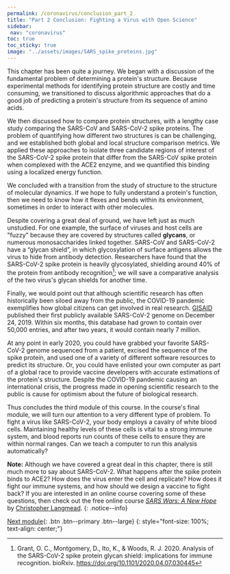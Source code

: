 ```yaml
---
permalink: /coronavirus/conclusion_part_2
title: "Part 2 Conclusion: Fighting a Virus with Open Science"
sidebar:
 nav: "coronavirus"
toc: true
toc_sticky: true
image: "../assets/images/SARS_spike_proteins.jpg"
---
```


This chapter has been quite a journey. We began with a discussion of the fundamental problem of determining a protein's structure. Because experimental methods for identifying protein structure are costly and time consuming, we transitioned to discuss algorithmic approaches that do a good job of predicting a protein's structure from its sequence of amino acids.

We then discussed how to compare protein structures, with a lengthy case study comparing the SARS-CoV and SARS-CoV-2 spike proteins. The problem of quantifying how different two structures is can be challenging, and we established both global and local structure comparison metrics. We applied these approaches to isolate three candidate regions of interest of the SARS-CoV-2 spike protein that differ from the SARS-CoV spike protein when complexed with the ACE2 enzyme, and we quantified this binding using a localized energy function.

We concluded with a transition from the study of structure to the structure of molecular dynamics. If we hope to fully understand a protein's function, then we need to know how it flexes and bends within its environment, sometimes in order to interact with other molecules.

Despite covering a great deal of ground, we have left just as much unstudied. For one example, the surface of viruses and host cells are "fuzzy" because they are covered by structures called **glycans**, or numerous monosaccharides linked together. SARS-CoV and SARS-CoV-2 have a “glycan shield”, in which glycosylation of surface antigens allows the virus to hide from antibody detection. Researchers have found that the SARS-CoV-2 spike protein is heavily glycosylated, shielding around 40% of the protein from antibody recognition[^Grant]; we will save a comparative analysis of the two virus's glycan shields for another time.

Finally, we would point out that although scientific research has often historically been siloed away from the public, the COVID-19 pandemic exemplifies how global citizens can get involved in real research. <a href="https://www.gisaid.org" target="_blank">GISAID</a> published their first publicly available SARS-CoV-2 genome on December 24, 2019. Within six months, this database had grown to contain over 50,000 entries, and after two years, it would contain nearly 7 million.

At any point in early 2020, you could have grabbed your favorite SARS-CoV-2 genome sequenced from a patient, excised the sequence of the spike protein, and used one of a variety of different software resources to predict its structure. Or, you could have enlisted your own computer as part of a global race to provide vaccine developers with accurate estimations of the protein's structure. Despite the COVID-19 pandemic causing an international crisis, the progress made in opening scientific research to the public is cause for optimism about the future of biological research.

Thus concludes the third module of this course. In the course's final module, we will turn our attention to a very different type of problem. To fight a virus like SARS-CoV-2, your body employs a cavalry of white blood cells. Maintaining healthy levels of these cells is vital to a strong immune system, and blood reports run counts of these cells to ensure they are within normal ranges. Can we teach a computer to run this analysis automatically?

**Note:** Although we have covered a great deal in this chapter, there is still much more to say about SARS-CoV-2. What happens after the spike protein binds to ACE2? How does the virus enter the cell and replicate? How does it fight our immune systems, and how should we design a vaccine to fight back? If you are interested in an online course covering some of these questions, then check out the free online course *<a href="https://sites.google.com/view/sarswars/home" target="_blank">SARS Wars: A New Hope</a>* by <a href="https://www.cs.cmu.edu/~cjl/" target="_blank">Christopher Langmead</a>.
{: .notice--info}

[Next module](../white_blood_cells/home){: .btn .btn--primary .btn--large}
{: style="font-size: 100%; text-align: center;"}

[^Dwek]: Dwek, R.A. Glycobiology: Toward Understanding the Function of Sugars. Chem. Rev. 96(2),  683-720 (1996). https://doi.org/10.1021/cr940283b

[^Varki]: Varki A, Lowe JB. Biological Roles of Glycans. In: Varki A, Cummings RD, Esko JD, et al., editors. Essentials of Glycobiology. 2nd edition. Cold Spring Harbor (NY): Cold Spring Harbor Laboratory Press; 2009. Chapter 6. https://www.ncbi.nlm.nih.gov/books/NBK1897/

[^Raman]: Raman, R., Tharakaraman, K., Sasisekharan, V., & Sasisekharan, R. 2016. Glycan-protein interactions in viral pathogenesis. Current opinion in structural biology, 40, 153–162. https://doi.org/10.1016/j.sbi.2016.10.003

[^Grant]: Grant, O. C., Montgomery, D., Ito, K., & Woods, R. J. 2020. Analysis of the SARS-CoV-2 spike protein glycan shield: implications for immune recognition. bioRxiv. https://doi.org/10.1101/2020.04.07.030445

[^Casalino]: Casalino, L., Gaieb, Z., Dommer, A. C., Harbison, A. M., Fogarty, C. A., Barros, E. P., Taylor, B. C., Fadda, E., & Amaro, R. E. 2020. Shielding and Beyond: The Roles of Glycans in SARS-CoV-2 Spike Protein. bioRxiv : the preprint server for biology, 2020.06.11.146522. https://doi.org/10.1101/2020.06.11.146522

[^Watanabe]: Watanabe, Y., Allen, J., Wrapp, D., McLellan, J., Crispin, M. Site-specific glycan analysis of the SARS-CoV-2 spike. Science 369, 330-333. https://doi.org/10.1126/science.abb9983

[^Skjaerven]: Skjaerven, L., Hollup, S., Reuter, N. 2009. Journal of Molecular Structure: THEOCHEM 898, 42-48. https://doi.org/10.1016/j.theochem.2008.09.024

[^Yang]: Yang, L., Song, G., Jernigan, R. 2009. Protein elastic network models and the ranges of cooperativity. PNAS 106(30), 12347-12352. https://doi.org/10.1073/pnas.0902159106

[^cdc]: New COVID-19 Variants. 2021. Retrieved January 27, 2021, from https://www.cdc.gov/coronavirus/2019-ncov/transmission/variant.html

[^Yang]: Yang, L., Song, G., Jernigan, R. 2009. Protein elastic network models and the ranges of cooperativity. PNAS 106(30), 12347-12352. https://doi.org/10.1073/pnas.0902159106

[^Yang2]: Yang, L., Song, G., & Jernigan, R. L. 2009. Comparisons of experimental and computed protein anisotropic temperature factors. Proteins, 76(1), 164–175. https://doi.org/10.1002/prot.22328

[^Garrett]: Garrett, R. H., Grisham, C. M., 2010. *Biochemistry*, 4th ed. Brooks/Cole, Cengage Learning.

[^Davis]: Davis, M., Tobi, D. 2014. Multiple Gaussian network modes alignments reveals dynamically variable regions: The hemoglobin case. Proteins: Structure, Function, and Bioinformatics, 82(9), 2097-2105. https://doi-org.cmu.idm.oclc.org/10.1002/prot.24565

[^Soh]: Soh, W. T., Liu, Y., Nakayama, E. E., Ono, C., Torii, S., Nakagami, H., Matsuura, Y., Shioda, T., Arase, H. The N-terminal domain of spike glycoprotein mediates SARS-CoV-2 infection by associating with L-SIGN and DC-SIGN.

[^Grant]: Grant, O. C., Montgomery, D., Ito, K., & Woods, R. J. Analysis of the SARS-CoV-2 spike protein glycan shield: implications for immune recognition. bioRxiv : the preprint server for biology, 2020.04.07.030445. https://www.ncbi.nlm.nih.gov/pmc/articles/PMC7217288/
